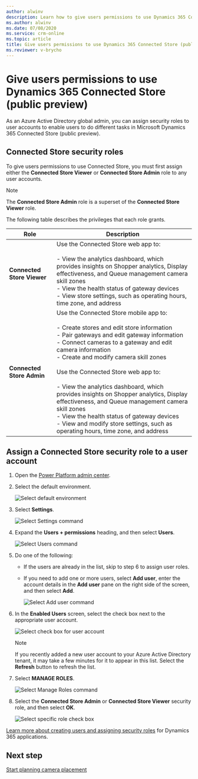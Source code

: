 ```yaml
---
author: alwinv
description: Learn how to give users permissions to use Dynamics 365 Connected Store (public preview).
ms.author: alwinv
ms.date: 07/08/2020
ms.service: crm-online
ms.topic: article
title: Give users permissions to use Dynamics 365 Connected Store (public preview)
ms.reviewer: v-brycho
---
```


# Give users permissions to use Dynamics 365 Connected Store (public preview)

As an Azure Active Directory global admin, you can assign security roles to user accounts to enable users to do different tasks in Microsoft Dynamics 365 Connected Store (public preview).

## Connected Store security roles

To give users permissions to use Connected Store, you must first assign either the **Connected Store Viewer** or **Connected Store Admin** role to any user accounts. 

> [!NOTE]
> The **Connected Store Admin** role is a superset of the **Connected Store Viewer** role.

The following table describes the privileges that each role grants.

|Role|	Description|
|--------------------------------|----------------------------------------------------------------------------------------------|
|**Connected Store Viewer**|	Use the Connected Store web app to:<br><br>- View the analytics dashboard, which provides insights on Shopper analytics, Display effectiveness, and Queue management camera skill zones<br>- View the health status of gateway devices <br>- View store settings, such as operating hours, time zone, and address<br>
|**Connected Store Admin**|	Use the Connected Store mobile app to:<br><br>- Create stores and edit store information<br>- Pair gateways and edit gateway information<br>- Connect cameras to a gateway and edit camera information<br>- Create and modify camera skill zones<br><br>Use the Connected Store web app to:<br><br>- View the analytics dashboard, which provides insights on Shopper analytics, Display effectiveness, and Queue management camera skill zones<br>- View the health status of gateway devices<br>- View and modify store settings, such as operating hours, time zone, and address|

## Assign a Connected Store security role to a user account

1. Open the [Power Platform admin center](https://admin.powerplatform.com/). 
        
2. Select the default environment.

    ![Select default environment](media/select-default-environment-placeholder.PNG "Select default environment")
    
3. Select **Settings**.

    ![Select Settings command](media/select-settings-placeholder.PNG "Select Settings command")
    
4. Expand the **Users + permissions** heading, and then select **Users**.

    ![Select Users command](media/select-users-placeholder.PNG "Select Users command")

5. Do one of the following:

   - If the users are already in the list, skip to step 6 to assign user roles.       
   
   - If you need to add one or more users, select **Add user**, enter the account details in the **Add user** pane on the right side of the screen, and then select **Add**. 

      ![Select Add user command](media/select-add-user-placeholder.PNG "Selected Add user command")    
    
6. In the **Enabled Users** screen, select the check box next to the appropriate user account.    

   ![Select check box for user account](media/select-user-placeholder.PNG "Select check box for user account")
   
    >[!NOTE]
    > If you recently added a new user account to your Azure Active Directory tenant, it may take a few minutes for it to appear in this list. Select the **Refresh** button to refresh the list.
   
7. Select **MANAGE ROLES**. 

    ![Select Manage Roles command](media/select-manage-roles-placeholder.PNG "Select Manage Roles command")

8. Select the **Connected Store Admin** or **Connected Store Viewer** security role, and then select **OK**. 

    ![Select specific role check box](media/select-role-placeholder.PNG "Select specific role check box")

[Learn more about creating users and assigning security roles](https://go.microsoft.com/fwlink/?linkid=2128632) for Dynamics 365 applications.

## Next step

[Start planning camera placement](camera-placement-checklist.md)


